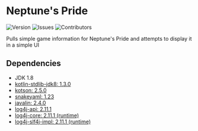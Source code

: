 # Neptune's Pride
![Version](https://img.shields.io/github/tag/Macro303/Neptunes-Pride.svg?label=version)
![Issues](https://img.shields.io/github/issues/Macro303/Neptunes-Pride.svg?label=issues)
![Contributors](https://img.shields.io/github/contributors/Macro303/Neptunes-Pride.svg?label=contributors)

Pulls simple game information for Neptune's Pride and attempts to display it in a simple UI

## Dependencies
 - JDK 1.8
 - [kotlin-stdlib-jdk8: 1.3.0](https://kotlinlang.org/)
 - [kotson: 2.5.0](https://github.com/SalomonBrys/Kotson)
 - [snakeyaml: 1.23](https://bitbucket.org/asomov/snakeyaml)
 - [javalin: 2.4.0]()
 - [log4j-api: 2.11.1](https://logging.apache.org/log4j/2.x/)
 - [log4j-core: 2.11.1 (runtime)](https://logging.apache.org/log4j/2.x/)
 - [log4j-slf4j-impl: 2.11.1 (runtime)](https://logging.apache.org/log4j/2.x/)
